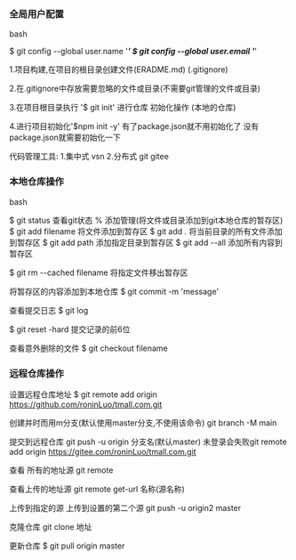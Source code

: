 
### 全局用户配置 
bash 
<!-- 每台计算机只需要执行一次 -->
$ git config --global user.name '***'
$ git config --global user.email '***'
<!-- 已执行 -->

1.项目构建,在项目的根目录创建文件(ERADME.md)
(.gitignore)

2.在.gitignore中存放需要忽略的文件或目录(不需要git管理的文件或目录)

3.在项目根目录执行 '$ git init' 进行仓库 初始化操作 (本地的仓库)

4.进行项目初始化'$npm  init -y' 有了package.json就不用初始化了
没有package.json就需要初始化一下


代码管理工具:
1.集中式 vsn
2.分布式 git gitee

### 本地仓库操作
bash

$ git status  查看git状态
% 添加管理(将文件或目录添加到git本地仓库的暂存区)
$ git add filename  将文件添加到暂存区
$ git add .         将当前目录的所有文件添加到暂存区
$ git add path      添加指定目录到暂存区
$ git add --all     添加所有内容到暂存区

$ git rm --cached filename 将指定文件移出暂存区


将暂存区的内容添加到本地仓库
$ git commit -m 'message'

查看提交日志
$ git log


<!-- 来回切换版本号 恢复版本 -->
$ git reset -hard 提交记录的前6位


查看意外删除的文件
$ git checkout  filename



### 远程仓库操作
设置远程仓库地址
$ git remote add origin https://github.com/roninLuo/tmall.com.git

创建并时而用m分支(默认使用master分支,不使用该命令)
git branch -M main

提交到远程仓库
git push -u origin 分支名(默认master)
未登录会失败git remote add origin https://gitee.com/roninLuo/tmall.com.git

查看 所有的地址源
git remote 

查看上传的地址源
git remote get-url 名称(源名称)


上传到指定的源 上传到设置的第二个源
git push -u origin2 master


克隆仓库
git clone 地址

更新仓库 
$ git pull origin master 